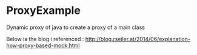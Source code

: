 # ProxyExample
Dynamic proxy of java to create a proxy of a main class 

Below is the blog i referenced :
http://blog.rseiler.at/2014/06/explanation-how-proxy-based-mock.html
